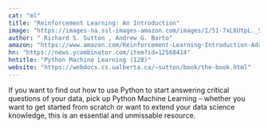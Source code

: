 ```yaml
---
cat: "ml"
title: "Reinforcement Learning: An Introduction"
image: "https://images-na.ssl-images-amazon.com/images/I/51-7xL6UtpL._SX387_BO1,204,203,200_.jpg"
author: " Richard S. Sutton , Andrew G. Barto"
amazon: "https://www.amazon.com/Reinforcement-Learning-Introduction-Adaptive-Computation/dp/0262193981/ref=sr_1_1?s=books&ie=UTF8&qid=1482063534&sr=1-1&keywords=Reinforcement+Learning"
hn: "https://news.ycombinator.com/item?id=12568414"
hntitle: "Python Machine Learning (128)"
website: "https://webdocs.cs.ualberta.ca/~sutton/book/the-book.html"
---
```


If you want to find out how to use Python to start answering critical questions of your data, pick up Python Machine Learning – whether you want to get started from scratch or want to extend your data science knowledge, this is an essential and unmissable resource.
